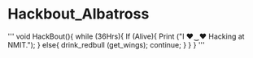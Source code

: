 # Hackbout_Albatross

'''
  void HackBout(){
      while (36Hrs){
          If (Alive){
              Print ("I ♥‿♥ Hacking at NMIT.");
          }
          else{
              drink_redbull (get_wings);
              continue;
          }
      }
  }
'''
